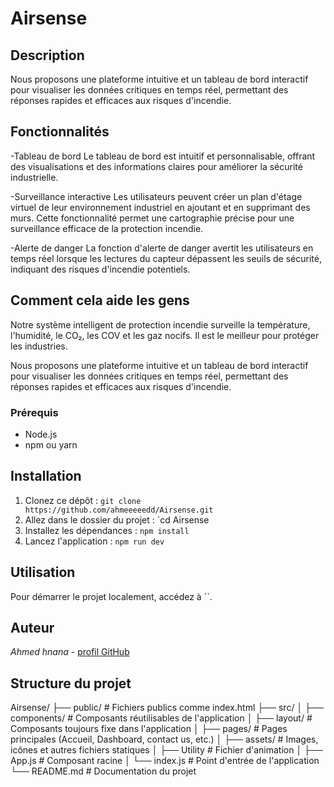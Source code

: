 # Airsense

## Description
Nous proposons une plateforme intuitive et un tableau de bord interactif pour visualiser les données critiques en temps réel, permettant des réponses rapides et efficaces aux risques d'incendie.

## Fonctionnalités
-Tableau de bord
Le tableau de bord est intuitif et personnalisable, offrant des visualisations et des informations claires pour améliorer la sécurité industrielle.


-Surveillance interactive
Les utilisateurs peuvent créer un plan d'étage virtuel de leur environnement industriel en ajoutant et en supprimant des murs. Cette fonctionnalité permet une cartographie précise pour une surveillance efficace de la protection incendie.


-Alerte de danger
La fonction d'alerte de danger avertit les utilisateurs en temps réel lorsque les lectures du capteur dépassent les seuils de sécurité, indiquant des risques d'incendie potentiels.

## Comment cela aide les gens
Notre système intelligent de protection incendie surveille la température, l'humidité, le CO₂, les COV et les gaz nocifs. Il est le meilleur pour protéger les industries.

Nous proposons une plateforme intuitive et un tableau de bord interactif pour visualiser les données critiques en temps réel, permettant des réponses rapides et efficaces aux risques d'incendie.

### Prérequis
- Node.js 
- npm ou yarn

## Installation
1. Clonez ce dépôt : `git clone https://github.com/ahmeeeeedd/Airsense.git`
2. Allez dans le dossier du projet : `cd Airsense
3. Installez les dépendances : `npm install`
4. Lancez l'application : `npm run dev`

## Utilisation
Pour démarrer le projet localement, accédez à ``.

## Auteur
*Ahmed hnana* - [ profil GitHub](https://github.com/ahmeeeeedd)

## Structure du projet
Airsense/
├── public/         # Fichiers publics comme index.html
├── src/
│   ├── components/ # Composants réutilisables de l'application
│   ├── layout/     # Composants toujours fixe dans l'application
│   ├── pages/      # Pages principales (Accueil, Dashboard, contact us, etc.)
│   ├── assets/     # Images, icônes et autres fichiers statiques
│   ├── Utility     # Fichier d'animation
│   ├── App.js      # Composant racine
│   └── index.js    # Point d'entrée de l'application
└── README.md       # Documentation du projet
